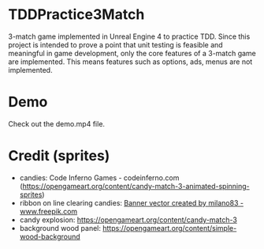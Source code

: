 # TDDPractice3Match
3-match game implemented in Unreal Engine 4 to practice TDD. Since this project is intended to prove a point that unit testing is feasible and meaningful in game development, only the core features of a 3-match game are implemented. This means features such as options, ads, menus are not implemented.

# Demo
Check out the demo.mp4 file.

# Credit (sprites)
* candies: Code Inferno Games - codeinferno.com (https://opengameart.org/content/candy-match-3-animated-spinning-sprites)
* ribbon on line clearing candies: <a href='https://www.freepik.com/free-photos-vectors/banner'>Banner vector created by milano83 - www.freepik.com</a>
* candy explosion: https://opengameart.org/content/candy-match-3
* background wood panel: https://opengameart.org/content/simple-wood-background
